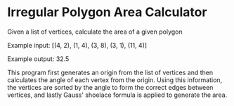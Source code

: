 # Irregular Polygon Area Calculator
 Given a list of vertices, calculate the area of a given polygon
 
Example input:
[(4, 2), (1, 4), (3, 8), (3, 1), (11, 4)]

Example output:
32.5

This program first generates an origin from the list of vertices and then calculates the angle of each vertex from the origin. Using this information, the vertices are sorted by the angle to form the correct edges between vertices, and lastly Gauss' shoelace formula is applied to generate the area.
